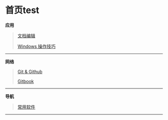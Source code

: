 # 首页test

**应用**

> [文档编辑](应用/文档编辑/文档编辑.md)
>
> [Windows 操作技巧](应用/Windows操作技术/windows.md)

----



**网络**

> [Git & Github](网络/gitandgithub.md)
>
> [Gitbook](网络/aboutgitbook/gitbook.md)

----



**导航**

> [常用软件](导航/常用软件.md)

----

